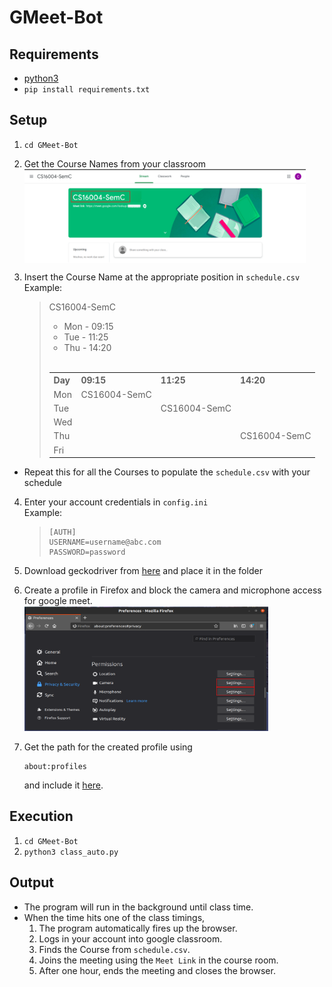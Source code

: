 # GMeet-Bot

## Requirements

- [python3](https://www.python.org/downloads/)
- `pip install requirements.txt`

## Setup

1. `cd GMeet-Bot`
2. Get the Course Names from your classroom  
   <img src="docs/images/CourseName.png" align="center" height="150" width="450">

3. Insert the Course Name at the appropriate position in `schedule.csv`</br>
   Example:
   > CS16004-SemC 
   > - Mon - 09:15
   > - Tue - 11:25 
   > - Thu - 14:20
   ></br>
   ><table>
   <th>Day</th>
    <th>09:15</th>
    <th>11:25</th>
    <th>14:20</th>
    <tr>
    <td>Mon</td>
    <td>CS16004-SemC</td>
    <td></td>
    <td></td>
    </tr>
    <tr>
    <td>Tue</td>
    <td></td>
    <td>CS16004-SemC</td>
    <td></td>
    </tr>
    <tr>
    <td>Wed</td>
    <td></td>
    <td></td>
    <td></td>
    </tr>
    <tr>
    <td>Thu</td>
    <td></td>
    <td></td>
    <td>CS16004-SemC</td>
    </tr>
    <tr>
    <td>Fri</td>
    <td></td>
    <td></td>
    <td></td>
    </tr>
   </table>
    
- Repeat this for all the Courses to populate the `schedule.csv` with your schedule
4. Enter your account credentials in `config.ini`</br>
   Example:
   >```
    >[AUTH]
    >USERNAME=username@abc.com
    >PASSWORD=password
   >```
5. Download geckodriver from [here](https://github.com/mozilla/geckodriver/releases) and place it in the folder
6. Create a profile in Firefox and block the camera and microphone access for google meet.  
   <img src="docs/images/Firefox_permissions.png" aligh="center" height="200" width="390">
   
7. Get the path for the created profile using 
   ```
   about:profiles
   ```
   and include it [here]().

## Execution
1. `cd GMeet-Bot`
2. `python3 class_auto.py`


## Output

- The program will run in the background until class time.
- When the time hits one of the class timings, 
  1. The program automatically fires up the browser.
  2. Logs in your account into google classroom.
  3. Finds the Course from `schedule.csv`.
  4. Joins the meeting using the `Meet Link` in the course room.
  5. After one hour, ends the meeting and closes the browser.